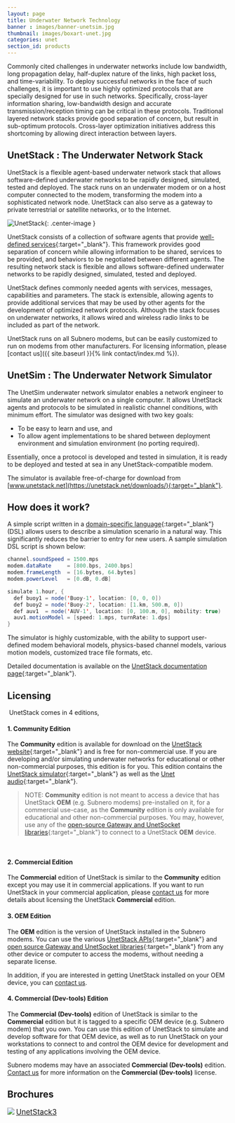 ```yaml
---
layout: page
title: Underwater Network Technology
banner : images/banner-unetsim.jpg
thumbnail: images/boxart-unet.jpg
categories: unet
section_id: products
---
```


Commonly cited challenges in underwater networks include low bandwidth, long propagation delay, half-duplex nature of the links, high packet loss, and time-variability. To deploy successful networks in the face of such challenges, it is important to use highly optimized protocols that are specially designed for use in such networks. Specifically, cross-layer information sharing, low-bandwidth design and accurate transmission/reception timing can be critical in these protocols. Traditional layered network stacks provide good separation of concern, but result in sub-optimum protocols. Cross-layer optimization initiatives address this shortcoming by allowing direct interaction between layers.

## UnetStack : The Underwater Network Stack

UnetStack is a flexible agent-based underwater network stack that allows software-defined underwater networks to be rapidly designed, simulated, tested and deployed. The stack runs on an underwater modem or on a host computer connected to the modem, transforming the modem into a sophisticated network node. UnetStack can also serve as a gateway to private terrestrial or satellite networks, or to the Internet.

![UnetStack]({{site.baseurl}}/images/unetstack3.png){: .center-image  }

UnetStack consists of a collection of software agents that provide [well-defined services](https://unetstack.net/handbook/unet-handbook_services_and_capabilities.html){:target="_blank"}. This framework provides good separation of concern while allowing information to be shared, services to be provided, and behaviors to be negotiated between different agents. The resulting network stack is flexible and allows software-defined underwater networks to be rapidly designed, simulated, tested and deployed.

UnetStack defines commonly needed agents with services, messages, capabilities and parameters. The stack is extensible, allowing agents to provide additional services that may be used by other agents for the development of optimized network protocols. Although the stack focuses on underwater networks, it allows wired and wireless radio links to be included as part of the network.

UnetStack runs on all Subnero modems, but can be easily customized to run on modems from other manufacturers. For licensing information, please [contact us]({{ site.baseurl }}{% link contact/index.md %}).

## UnetSim : The Underwater Network Simulator

The UnetSim underwater network simulator enables a network engineer to simulate an underwater network on a single computer. It allows UnetStack agents and protocols to be simulated in realistic channel conditions, with minimum effort. The simulator was designed with two key goals:

- To be easy to learn and use, and
- To allow agent implementations to be shared between deployment environment and simulation environment (no porting required).

Essentially, once a protocol is developed and tested in simulation, it is ready to be deployed and tested at sea in any UnetStack-compatible modem.

The simulator is available free-of-charge for download from [www.unetstack.net](https://unetstack.net/downloads/){:target="_blank"}.

## How does it work?

A simple script written in a [domain-specific language](https://unetstack.net/handbook/unet-handbook_writing_simulation_scripts.html){:target="_blank"} (DSL) allows users to describe a simulation scenario in a natural way. This significantly reduces the barrier to entry for new users. A sample simulation DSL script is shown below:

```java
channel.soundSpeed = 1500.mps
modem.dataRate     = [800.bps, 2400.bps]
modem.frameLength  = [16.bytes, 64.bytes]
modem.powerLevel   = [0.dB, 0.dB]

simulate 1.hour, {
  def buoy1 = node('Buoy-1', location: [0, 0, 0])
  def buoy2 = node('Buoy-2', location: [1.km, 500.m, 0])
  def auv1  = node('AUV-1', location: [0, 100.m, 0], mobility: true)
  auv1.motionModel = [speed: 1.mps, turnRate: 1.dps]
}
```

The simulator is highly customizable, with the ability to support user-defined modem behavioral models, physics-based channel models, various motion models, customized trace file formats, etc.

Detailed documentation is available on the [UnetStack documentation page](https://www.unetstack.net/docs.html){:target="_blank"}.


## Licensing
​
UnetStack comes in 4 editions,

#### 1. Community Edition
The **Community** edition is available for download on the [UnetStack website](https://unetstack.net/){:target="_blank"} and is free for non-commercial use. If you are developing and/or simulating underwater networks for educational or other non-commercial purposes, this edition is for you. This edition contains the [UnetStack simulator](https://unetstack.net/handbook/unet-handbook_part_ii_setting_up_underwater_networks.html){:target="_blank"} as well as the [Unet audio](https://unetstack.net/handbook/unet-handbook_getting_started.html#_using_acoustic_modems){:target="_blank"}.

> NOTE: **Community** edition is not meant to access a device that has UnetStack **OEM** (e.g. Subnero modems) pre-installed on it, for a commercial use-case, as the **Community** edition is only available for educational and other non-commercial purposes. You may, however, use any of the [open-source Gateway and UnetSocket libraries](https://github.com/org-arl/unet-contrib){:target="_blank"} to connect to a UnetStack **OEM** device.

​
#### 2. Commercial Edition
The **Commercial** edition of UnetStack is similar to the **Community** edition except you may use it in commercial applications. If you want to run UnetStack in your commercial application, please [contact us](https://subnero.com/contact/) for more details about licensing the UnetStack **Commercial** edition.
​
#### 3. OEM Edition
The **OEM** edition is the version of UnetStack installed in the Subnero modems. You can use the various [UnetStack APIs](https://unetstack.net/handbook/unet-handbook_part_iii_building_unet_applications.html){:target="_blank"} and [open source Gateway and UnetSocket libraries](https://github.com/org-arl/unet-contrib){:target="_blank"} from any other device or computer to access the modems, without needing a separate license. 


In addition, if you are interested in getting UnetStack installed on your OEM device, you can [contact us](mailto:sales@subnero.com).
​
#### 4. Commercial (Dev-tools) Edition
The **Commercial (Dev-tools)** edition of UnetStack is similar to the **Commercial** edition but it is tagged to a specific OEM device (e.g. Subnero modem) that you own. You can use this edition of UnetStack to simulate and develop software for that OEM device, as well as to run UnetStack on your workstations to connect to and control the OEM device for development and testing of any applications involving the OEM device.

Subnero modems may have an associated **Commercial (Dev-tools)** edition. [Contact us](mailto:sales@subnero.com) for more information on the **Commercial (Dev-tools)** license.


<h2>Brochures</h2>
<div class="brochure-container">
  <a href="{{site.baseurl}}/brochures/UnetStack-Brochure-v3.0.pdf"><img class="brochure-thumb" src="{{site.baseurl}}/brochures/unetstack3.jpg"></a>
  <a href="{{site.baseurl}}/brochures/UnetStack-Brochure-v3.0.pdf" target="_blank" style="font-size: 1.2em;">UnetStack3</a>
</div>
